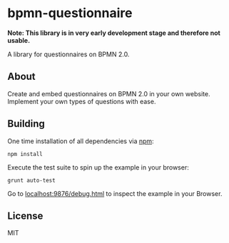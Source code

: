 # bpmn-questionnaire

__Note: This library is in very early development stage and therefore not usable.__

A library for questionnaires on BPMN 2.0.

## About

Create and embed questionnaires on BPMN 2.0 in your own website. 
Implement your own types of questions with ease.

## Building

One time installation of all dependencies via [npm](https://npmjs.org):

```
npm install
```

Execute the test suite to spin up the example in your browser:

```
grunt auto-test
```

Go to [localhost:9876/debug.html](http://localhost:9876/debug.html) to inspect the example in your Browser.

## License

MIT